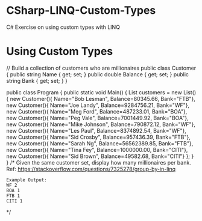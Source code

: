 # CSharp-LINQ-Custom-Types
C# Exercise on using custom types with LINQ

# Using Custom Types

// Build a collection of customers who are millionaires
public class Customer
{
    public string Name { get; set; }
    public double Balance { get; set; }
    public string Bank { get; set; }
}

public class Program
{
    public static void Main() {
        List<Customer> customers = new List<Customer>() {
            new Customer(){ Name="Bob Lesman", Balance=80345.66, Bank="FTB"},
            new Customer(){ Name="Joe Landy", Balance=9284756.21, Bank="WF"},
            new Customer(){ Name="Meg Ford", Balance=487233.01, Bank="BOA"},
            new Customer(){ Name="Peg Vale", Balance=7001449.92, Bank="BOA"},
            new Customer(){ Name="Mike Johnson", Balance=790872.12, Bank="WF"},
            new Customer(){ Name="Les Paul", Balance=8374892.54, Bank="WF"},
            new Customer(){ Name="Sid Crosby", Balance=957436.39, Bank="FTB"},
            new Customer(){ Name="Sarah Ng", Balance=56562389.85, Bank="FTB"},
            new Customer(){ Name="Tina Fey", Balance=1000000.00, Bank="CITI"},
            new Customer(){ Name="Sid Brown", Balance=49582.68, Bank="CITI"}
        };
    }
}
/*
    Given the same customer set, display how many millionaires per bank.
    Ref: https://stackoverflow.com/questions/7325278/group-by-in-linq

    Example Output:
    WF 2
    BOA 1
    FTB 1
    CITI 1
*/
